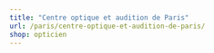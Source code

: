 ```yaml
---
title: "Centre optique et audition de Paris"
url: /paris/centre-optique-et-audition-de-paris/
shop: opticien
---
```

